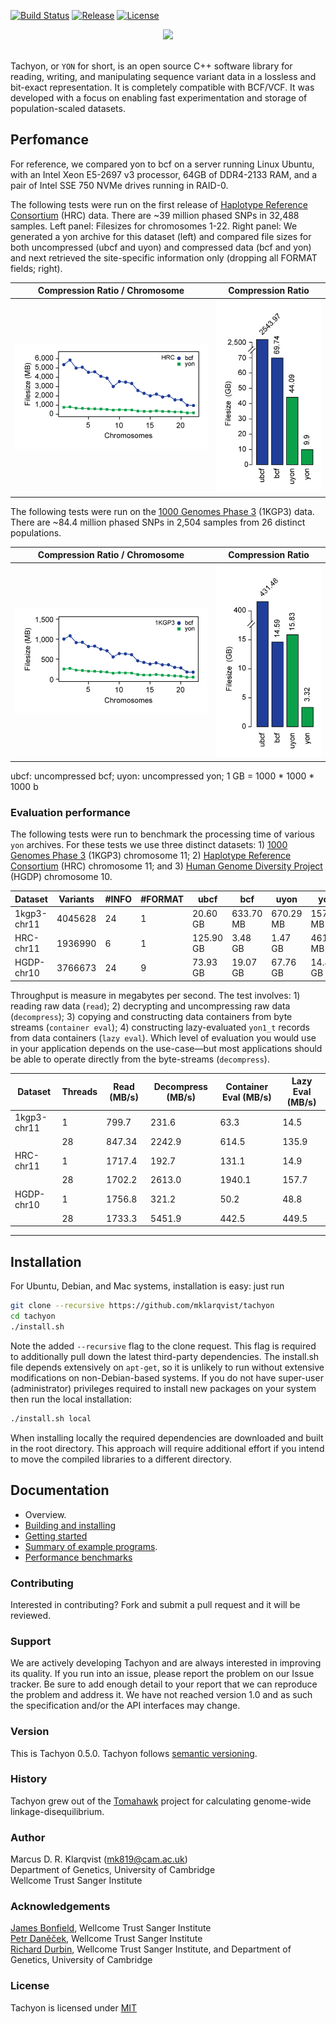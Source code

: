 [![Build Status](https://travis-ci.org/mklarqvist/tachyon.svg?branch=master)](https://travis-ci.org/mklarqvist/tachyon)
[![Release](https://img.shields.io/badge/Release-beta_0.5.0-blue.svg)](https://github.com/mklarqvist/Tachyon/releases)
[![License](https://img.shields.io/badge/License-MIT-blue.svg)](LICENSE)

<div align="center">
<img src="https://github.com/mklarqvist/tachyon/blob/master/yon_logo.png"><br><br>
</div>

Tachyon, or `YON` for short, is an open source C++ software library for reading, writing, and manipulating sequence variant data in a lossless and bit-exact representation. It is completely compatible with BCF/VCF. It was developed with a focus on enabling fast experimentation and storage of population-scaled datasets.

## Perfomance
For reference, we compared yon to bcf on a server running Linux Ubuntu, with an Intel Xeon E5-2697 v3 processor, 64GB of DDR4-2133 RAM, and a pair of Intel SSE 750 NVMe drives running in RAID-0.

The following tests were run on the first release of [Haplotype Reference Consortium](http://www.haplotype-reference-consortium.org/) (HRC) data. There are ~39 million phased SNPs in 32,488 samples. Left panel: Filesizes for chromosomes 1-22. Right panel: We generated a yon archive for this dataset (left) and compared file sizes for both uncompressed (ubcf and uyon) and compressed data (bcf and yon) and next retrieved the site-specific information only (dropping all FORMAT fields; right).

Compression Ratio / Chromosome | Compression Ratio
------------------|-------------------
![Compression Ratio](docs/hrc_yon_bcf.jpg "Compression Ratio") | ![Compression Ratio](docs/yon_hrc_bcftools.jpg "Compression Ratio")

The following tests were run on the [1000 Genomes Phase 3](http://www.internationalgenome.org/) (1KGP3) data. There are ~84.4 million phased SNPs in 2,504 samples from 26 distinct populations.

Compression Ratio / Chromosome | Compression Ratio
------------------|-------------------
![Compression Ratio](docs/1kgp3_yon_bcf.jpg "Compression Ratio") | ![Compression Ratio](docs/yon_1kgp3_bcftools.jpg "Compression Ratio")

ubcf: uncompressed bcf; uyon: uncompressed yon; 1 GB = 1000 * 1000 * 1000 b

### Evaluation performance
The following tests were run to benchmark the processing time of various `yon` archives. For these tests we use three distinct datasets: 1) [1000 Genomes Phase 3](http://www.internationalgenome.org/) (1KGP3) chromosome 11; 2) [Haplotype Reference Consortium](http://www.haplotype-reference-consortium.org/) (HRC) chromosome 11; and 3) [Human Genome Diversity Project](http://www.hagsc.org/hgdp/) (HGDP) chromosome 10. 

| Dataset     | Variants | #INFO | #FORMAT | ubcf      | bcf       | uyon      | yon       |
|-------------|----------|-------|---------|-----------|-----------|-----------|-----------|
| 1kgp3-chr11 | 4045628  | 24    | 1       | 20.60 GB  | 633.70 MB | 670.29 MB | 157.28 MB |
| HRC-chr11   | 1936990  | 6     | 1       | 125.90 GB | 3.48 GB   | 1.47 GB   | 461.96 MB |
| HGDP-chr10  | 3766673  | 24    | 9       | 73.93 GB  | 19.07 GB  | 67.76 GB  | 14.40 GB  |

Throughput is measure in megabytes per second. The test involves: 1) reading raw data (`read`); 2) decrypting and uncompressing raw data (`decompress`); 3) copying and constructing data containers from byte streams (`container eval`); 4) constructing lazy-evaluated `yon1_t` records from data containers (`lazy eval`). Which level of evaluation you would use in your application depends on the use-case&mdash;but most applications should be able to operate directly from the byte-streams (`decompress`).

| Dataset     | Threads | Read (MB/s) | Decompress (MB/s) | Container Eval (MB/s) | Lazy Eval (MB/s) |
|-------------|---------|-------------|-------------------|-----------------------|------------------|
| 1kgp3-chr11 | 1       | 799.7     | 231.6           | 63.3               | 14.5          |
|             | 28      | 847.34     | 2242.9           | 614.5               | 135.9          |
| HRC-chr11   | 1       | 1717.4     | 192.7           | 131.1               | 14.9          |
|             | 28      | 1702.2     | 2613.0           | 1940.1               | 157.7          |
| HGDP-chr10  | 1       | 1756.8     | 321.2           | 50.2               | 48.8          |
|             | 28      | 1733.3     | 5451.9            | 442.5               | 449.5          |

---  

## Installation
For Ubuntu, Debian, and Mac systems, installation is easy: just run
```bash
git clone --recursive https://github.com/mklarqvist/tachyon
cd tachyon
./install.sh
```
Note the added `--recursive` flag to the clone request. This flag is required to additionally pull down the latest third-party dependencies. The install.sh file depends extensively on `apt-get`, so it is unlikely to run without extensive modifications on non-Debian-based systems.
If you do not have super-user (administrator) privileges required to install new packages on your system then run the local installation:
```bash
./install.sh local
```
When installing locally the required dependencies are downloaded and built in the root directory. This approach will require additional effort if you intend to move the compiled libraries to a different directory.

## Documentation

* Overview.
* [Building and installing](docs/building.md)
* [Getting started](docs/getting_started.md)
* [Summary of example programs](docs/example_programs.md).
* [Performance benchmarks](docs/benchmarks.md)

### Contributing

Interested in contributing? Fork and submit a pull request and it will be reviewed.

### Support
We are actively developing Tachyon and are always interested in improving its quality. If you run into an issue, please report the problem on our Issue tracker. Be sure to add enough detail to your report that we can reproduce the problem and address it. We have not reached version 1.0 and as such the specification and/or the API interfaces may change.

### Version
This is Tachyon 0.5.0. Tachyon follows [semantic versioning](https://semver.org/).

### History
Tachyon grew out of the [Tomahawk][tomahawk] project for calculating genome-wide linkage-disequilibrium.

### Author
Marcus D. R. Klarqvist (<mk819@cam.ac.uk>)  
Department of Genetics, University of Cambridge  
Wellcome Trust Sanger Institute

### Acknowledgements
[James Bonfield](https://github.com/jkbonfield), Wellcome Trust Sanger Institute  
[Petr Daněček](https://github.com/pd3), Wellcome Trust Sanger Institute  
[Richard Durbin](https://github.com/richarddurbin), Wellcome Trust Sanger Institute, and Department of Genetics, University of Cambridge  

### License
Tachyon is licensed under [MIT](LICENSE)

[openssl]:  https://www.openssl.org/
[zstd]:     https://github.com/facebook/zstd
[tomahawk]: https://github.com/mklarqvist/tomahawk
[msprime]:  https://github.com/jeromekelleher/msprime